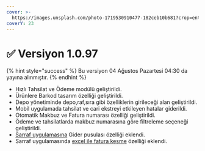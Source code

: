 ```yaml
---
cover: >-
  https://images.unsplash.com/photo-1719530910477-182ceb10b681?crop=entropy&cs=srgb&fm=jpg&ixid=M3wxOTcwMjR8MHwxfHJhbmRvbXx8fHx8fHx8fDE3MjI4ODMxMDd8&ixlib=rb-4.0.3&q=85
coverY: 23
---
```


# ✅ Versiyon 1.0.97

{% hint style="success" %}
Bu versiyon 04 Ağustos Pazartesi 04:30 da yayına alınmıştır.
{% endhint %}

* Hızlı Tahsilat ve Ödeme modülü geliştirildi.
* Ürünlere Barkod tasarım özelliği geliştirildi.
* Depo yönetiminde depo,raf,sıra gibi özelliklerin girileceği alan geliştirildi.
* Mobil uygulamada tahsilat ve cari ekstreyi etkileyen hatalar giderildi.
* Otomatik Makbuz ve Fatura numarası özelliği geliştirildi.
* Ödeme ve tahsilatlarda makbuz numarasına göre filtreleme seçeneği geliştirildi.
* [Sarraf uygulamasına](https://sarraf.pro/) Gider pusulası özelliği eklendi.
* Sarraf uygulamasında [excel ile fatura kesme](https://www.muhasip.com.tr/on-muhasebe-programi) özelliği eklendi.









